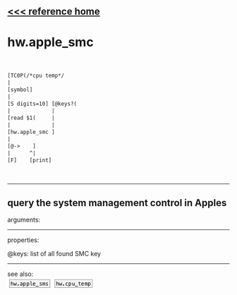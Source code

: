 [<<< reference home](ceammc_lib.md)
---

# hw.apple_smc

```


[TC0P(/*cpu temp*/
|
[symbol]
|
[S digits=10] [@keys?(
|             |
[read $1(     |
|             |
[hw.apple_smc ]
|
[@->    ]
|      ^|
[F]    [print]

            
```
---
query the system management control in Apples
---
arguments:


---
properties:

@keys: list of all found SMC key<br>

---
see also:<br>
[![hw.apple_sms](img/object_hw.apple_sms.png)](hw.apple_sms.md)
[![hw.cpu_temp](img/object_hw.cpu_temp.png)](hw.cpu_temp.md)
